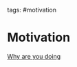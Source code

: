 tags: #motivation

Motivation
==========

[Why are you doing]

  [Why are you doing]: https://sive.rs/why
